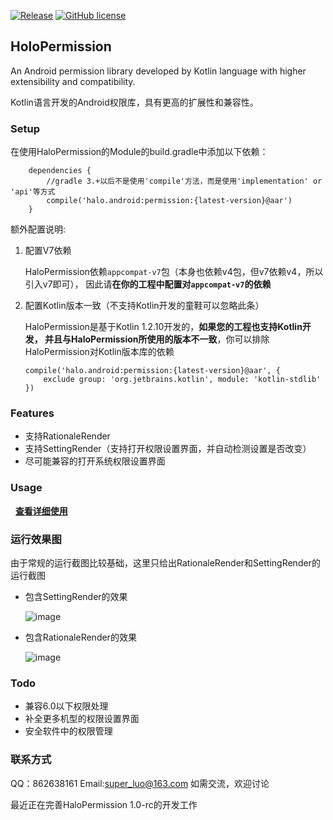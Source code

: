 [![Release](https://img.shields.io/badge/release-0.9--rc-blue.svg)](https://github.com/SupLuo/HaloPermission/releases)
[![GitHub license](https://img.shields.io/github/license/SupLuo/HaloPermission.svg)](https://github.com/SupLuo/HaloPermission/blob/master/LICENSE.txt)

## HoloPermission
An Android permission library developed by Kotlin language with higher extensibility and compatibility.

Kotlin语言开发的Android权限库，具有更高的扩展性和兼容性。


### Setup

在使用HaloPermission的Module的build.gradle中添加以下依赖：
```
    dependencies {
        //gradle 3.+以后不是使用'compile'方法，而是使用'implementation' or 'api'等方式
        compile('halo.android:permission:{latest-version}@aar')
    }

```

额外配置说明:

1. 配置V7依赖

    HaloPermission依赖`appcompat-v7`包（本身也依赖v4包，但v7依赖v4，所以引入v7即可），
因此请**在你的工程中配置对`appcompat-v7`的依赖**

2. 配置Kotlin版本一致（不支持Kotlin开发的童鞋可以忽略此条）

    HaloPermission是基于Kotlin 1.2.10开发的，**如果您的工程也支持Kotlin开发，
并且与HaloPermission所使用的版本不一致**，你可以排除HaloPermission对Kotlin版本库的依赖
    ```
    compile('halo.android:permission:{latest-version}@aar', {
        exclude group: 'org.jetbrains.kotlin', module: 'kotlin-stdlib'
    })
    ```


### Features
* 支持RationaleRender
* 支持SettingRender（支持打开权限设置界面，并自动检测设置是否改变）
* 尽可能兼容的打开系统权限设置界面


### Usage
  
**[查看详细使用](https://github.com/SupLuo/HoloPermission/blob/master/doc/README_USAGE.md)**

### 运行效果图
由于常规的运行截图比较基础，这里只给出RationaleRender和SettingRender的运行截图
* 包含SettingRender的效果

    ![image](https://github.com/SupLuo/HaloPermission/blob/master/doc/setting_render.gif?raw=true)
* 包含RationaleRender的效果

    ![image](https://github.com/SupLuo/HaloPermission/blob/master/doc/rationale_render.gif?raw=true)
### Todo
* 兼容6.0以下权限处理
* 补全更多机型的权限设置界面
* 安全软件中的权限管理

### 联系方式
QQ：862638161
Email:super_luo@163.com
如需交流，欢迎讨论

最近正在完善HaloPermission 1.0-rc的开发工作
